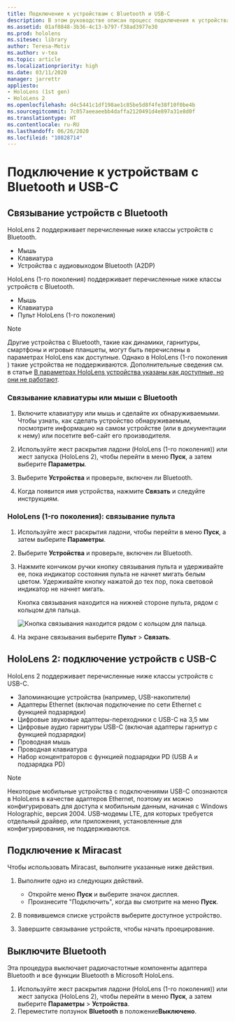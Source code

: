 ```yaml
---
title: Подключение к устройствам с Bluetooth и USB-C
description: В этом руководстве описан процесс подключения к устройствам с Bluetooth и USB-C, а также принадлежностям.
ms.assetid: 01af0848-3b36-4c13-b797-f38ad3977e30
ms.prod: hololens
ms.sitesec: library
author: Teresa-Motiv
ms.author: v-tea
ms.topic: article
ms.localizationpriority: high
ms.date: 03/11/2020
manager: jarrettr
appliesto:
- HoloLens (1st gen)
- HoloLens 2
ms.openlocfilehash: d4c5441c1df198ae1c85be5d8f4fe38f10f0be4b
ms.sourcegitcommit: 7c057aeeaeebb4daffa2120491d4e897a31e8d0f
ms.translationtype: HT
ms.contentlocale: ru-RU
ms.lasthandoff: 06/26/2020
ms.locfileid: "10828714"
---
```

# Подключение к устройствам с Bluetooth и USB-C

## Связывание устройств с Bluetooth

HoloLens 2 поддерживает перечисленные ниже классы устройств с Bluetooth.

- Мышь
- Клавиатура
- Устройства с аудиовыходом Bluetooth (A2DP)

HoloLens (1-го поколения) поддерживает перечисленные ниже классы устройств с Bluetooth.

- Мышь
- Клавиатура
- Пульт HoloLens (1-го поколения)

> [!NOTE]
> Другие устройства с Bluetooth, такие как динамики, гарнитуры, смартфоны и игровые планшеты, могут быть перечислены в параметрах HoloLens как доступные. Однако в HoloLens (1-го поколения ) такие устройства не поддерживаются. Дополнительные сведения см. в статье [В параметрах HoloLens устройства указаны как доступные, но они не работают](hololens-FAQ.md#hololens-settings-lists-devices-as-available-but-the-devices-dont-work).

### Связывание клавиатуры или мыши с Bluetooth

1. Включите клавиатуру или мышь и сделайте их обнаруживаемыми. Чтобы узнать, как сделать устройство обнаруживаемым, посмотрите информацию на самом устройстве (или в документации к нему) или посетите веб-сайт его производителя.

1. Используйте жест раскрытия ладони (HoloLens (1-го поколения)) или жест запуска (HoloLens 2), чтобы перейти в меню **Пуск**, а затем выберите **Параметры**.
1. Выберите **Устройства** и проверьте, включен ли Bluetooth.  
1. Когда появится имя устройства, нажмите **Связать** и следуйте инструкциям.

### HoloLens (1-го поколения): связывание пульта

1. Используйте жест раскрытия ладони, чтобы перейти в меню **Пуск**, а затем выберите **Параметры**.

1. Выберите **Устройства** и проверьте, включен ли Bluetooth.

1. Нажмите кончиком ручки кнопку связывания пульта и удерживайте ее, пока индикатор состояния пульта не начнет мигать белым цветом. Удерживайте кнопку нажатой до тех пор, пока световой индикатор не начнет мигать.  

   Кнопка связывания находится на нижней стороне пульта, рядом с кольцом для пальца.
   
   ![Кнопка связывания находится рядом с кольцом для пальца.](images/use-hololens-clicker-1.png)
   
1. На экране связывания выберите **Пульт** > **Связать**.

## HoloLens 2: подключение устройств с USB-C

HoloLens 2 поддерживает перечисленные ниже классы устройств с USB-C.

- Запоминающие устройства (например, USB-накопители)
- Адаптеры Ethernet (включая подключение по сети Ethernet с функцией подзарядки)
- Цифровые звуковые адаптеры-переходники с USB-C на 3,5 мм
- Цифровые аудио гарнитуры USB-C (включая адаптеры гарнитур с функцией подзарядки)
- Проводная мышь
- Проводная клавиатура
- Набор концентраторов с функцией подзарядки PD (USB A и подзарядка PD)

> [!NOTE]
> Некоторые мобильные устройства с подключениями USB-C опознаются в HoloLens в качестве адаптеров Ethernet, поэтому их можно конфигурировать для доступа к мобильным данным, начиная с Windows Holographic, версия 2004. USB-модемы LTE, для которых требуется отдельный драйвер, или приложения, установленные для конфигурирования, не поддерживаются.

## Подключение к Miracast

Чтобы использовать Miracast, выполните указанные ниже действия.

1. Выполните одно из следующих действий.  

   - Откройте меню **Пуск** и выберите значок дисплея.
   - Произнесите "Подключить", когда вы смотрите на меню **Пуск**.  

1. В появившемся списке устройств выберите доступное устройство.
1. Завершите связывание устройств, чтобы начать проецирование.

## Выключите Bluetooth

Эта процедура выключает радиочастотные компоненты адаптера Bluetooth и все функции Bluetooth в Microsoft HoloLens.

1. Используйте жест раскрытия ладони (HoloLens (1-го поколения)) или жест запуска (HoloLens 2), чтобы перейти в меню **Пуск**, а затем выберите **Параметры** > **Устройства**.
1. Переместите ползунок **Bluetooth** в положение**Выключено**.
